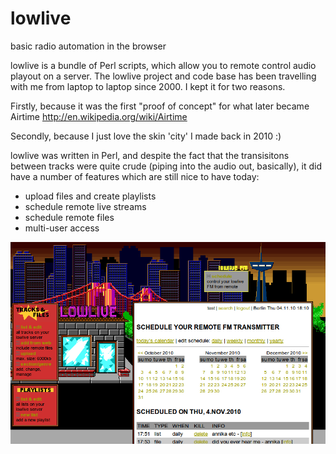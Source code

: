 lowlive
=======

basic radio automation in the browser

lowlive is a bundle of Perl scripts, which allow you to remote control audio playout on a server. The lowlive project and code base has been travelling with me from laptop to laptop since 2000. I kept it for two reasons. 

Firstly, because it was the first "proof of concept" for what later became Airtime
http://en.wikipedia.org/wiki/Airtime 

Secondly, because I just love the skin 'city' I made back in 2010 :)

lowlive was written in Perl, and despite the fact that the transisitons between tracks were quite crude (piping into the audio out, basically), it did have a number of features which are still nice to have today:

* upload files and create playlists
* schedule remote live streams
* schedule remote files
* multi-user access

![The lowlive skin 'city' unchanged since 2010](html/img/city/lowlivescreenshot-city01.png)
